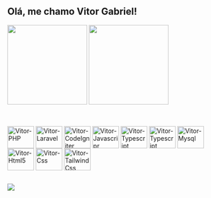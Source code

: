 ## Olá, me chamo Vitor Gabriel!

<div>
  <a href="https://github.com/dev-vitor-gabriel"></a>
  <img height="180em" src="https://github-readme-stats.vercel.app/api?username=dev-vitor-gabriel&show_icons=true&theme=dark&include_all_commits=true&count_private=true"/>
  <img height="180em" src="https://github-readme-stats.vercel.app/api/top-langs/?username=dev-vitor-gabriel&layout=compact&langs_count=16&theme=dark"/>
</div>

##

<div style="display: inline_block"><br>
  <img align="center" alt="Vitor-PHP" height="50" width="60" src="https://cdn.jsdelivr.net/gh/devicons/devicon/icons/php/php-plain.svg" />
  <img align="center" alt="Vitor-Laravel" height="50" width="60" src="https://cdn.jsdelivr.net/gh/devicons/devicon/icons/laravel/laravel-plain-wordmark.svg" />
  <img align="center" alt="Vitor-CodeIgniter" height="50" width="60" src="https://cdn.jsdelivr.net/gh/devicons/devicon/icons/codeigniter/codeigniter-plain.svg" />
  <img align="center" alt="Vitor-Javascripr" height="50" width="60" src="https://cdn.jsdelivr.net/gh/devicons/devicon/icons/javascript/javascript-original.svg" />
  <img align="center" alt="Vitor-Typescript" height="50" width="60" src="https://cdn.jsdelivr.net/gh/devicons/devicon/icons/typescript/typescript-plain.svg" />
  <img align="center" alt="Vitor-Typescript" height="50" width="60" src="https://cdn.jsdelivr.net/gh/devicons/devicon/icons/nodejs/nodejs-original.svg" />          
  <img align="center" alt="Vitor-Mysql" height="50" width="60" src="https://cdn.jsdelivr.net/gh/devicons/devicon/icons/mysql/mysql-original-wordmark.svg" />
  <img align="center" alt="Vitor-Html5" height="50" width="60" src="https://cdn.jsdelivr.net/gh/devicons/devicon/icons/html5/html5-original.svg" />
  <img align="center" alt="Vitor-Css" height="50" width="60" src="https://cdn.jsdelivr.net/gh/devicons/devicon/icons/css3/css3-original.svg" />
  <img align="center" alt="Vitor-TailwindCss" height="50" width="60" src="https://cdn.jsdelivr.net/gh/devicons/devicon/icons/tailwindcss/tailwindcss-plain.svg" />       
</div>

##

<div>
  <a href="https://www.linkedin.com/in/devitorgabriel/" target="_blank"><img src="https://res.cloudinary.com/practicaldev/image/fetch/s--imBRhTaX--/c_limit%2Cf_auto%2Cfl_progressive%2Cq_auto%2Cw_880/https://img.shields.io/badge/LinkedIn-0077B5%3Fstyle%3Dfor-the-badge%26logo%3Dlinkedin%26logoColor%3Dwhite" target="_blank"></a>
</div>


